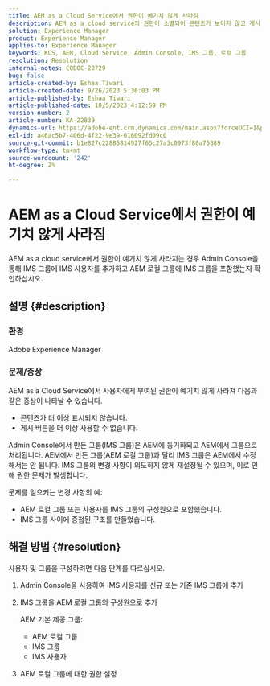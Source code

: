 ```yaml
---
title: AEM as a Cloud Service에서 권한이 예기치 않게 사라짐
description: AEM as a cloud service의 권한이 소멸되어 콘텐츠가 보이지 않고 게시 옵션이 누락되는 방법에 대해 알아봅니다.
solution: Experience Manager
product: Experience Manager
applies-to: Experience Manager
keywords: KCS, AEM, Cloud Service, Admin Console, IMS 그룹, 로컬 그룹
resolution: Resolution
internal-notes: CQDOC-20729
bug: false
article-created-by: Eshaa Tiwari
article-created-date: 9/26/2023 5:36:03 PM
article-published-by: Eshaa Tiwari
article-published-date: 10/5/2023 4:12:59 PM
version-number: 2
article-number: KA-22839
dynamics-url: https://adobe-ent.crm.dynamics.com/main.aspx?forceUCI=1&pagetype=entityrecord&etn=knowledgearticle&id=26b81524-935c-ee11-be6f-6045bd006704
exl-id: a46ac5b7-406d-4f22-9e39-616092fd09c0
source-git-commit: b1e827c22885814927f65c27a3c0973f80a75389
workflow-type: tm+mt
source-wordcount: '242'
ht-degree: 2%

---
```


# AEM as a Cloud Service에서 권한이 예기치 않게 사라짐


AEM as a cloud service에서 권한이 예기치 않게 사라지는 경우 Admin Console을 통해 IMS 그룹에 IMS 사용자를 추가하고 AEM 로컬 그룹에 IMS 그룹을 포함했는지 확인하십시오.

## 설명 {#description}


### 환경

Adobe Experience Manager

### <b>문제/</b>증상

AEM as a Cloud Service에서 사용자에게 부여된 권한이 예기치 않게 사라져 다음과 같은 증상이 나타날 수 있습니다.

- 콘텐츠가 더 이상 표시되지 않습니다.
- 게시 버튼을 더 이상 사용할 수 없습니다.


Admin Console에서 만든 그룹(IMS 그룹)은 AEM에 동기화되고 AEM에서 그룹으로 처리됩니다. AEM에서 만든 그룹(AEM 로컬 그룹)과 달리 IMS 그룹은 AEM에서 수정해서는 안 됩니다. IMS 그룹의 변경 사항이 의도하지 않게 재설정될 수 있으며, 이로 인해 권한 문제가 발생합니다.

문제를 일으키는 변경 사항의 예:

- AEM 로컬 그룹 또는 사용자를 IMS 그룹의 구성원으로 포함했습니다.
- IMS 그룹 사이에 중첩된 구조를 만들었습니다.



## 해결 방법 {#resolution}


사용자 및 그룹을 구성하려면 다음 단계를 따르십시오.

1. Admin Console을 사용하여 IMS 사용자를 신규 또는 기존 IMS 그룹에 추가
2. IMS 그룹을 AEM 로컬 그룹의 구성원으로 추가

   AEM 기본 제공 그룹:

   - AEM 로컬 그룹
   - IMS 그룹
   - IMS 사용자
3. AEM 로컬 그룹에 대한 권한 설정
